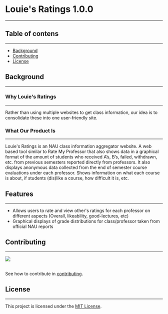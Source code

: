 # Louie's Ratings 1.0.0
---

## Table of contens
---
- [Background](#background)
- [Contributing](#contributing)
- [License](#license)

## Background
---
### Why Louie's Ratings
---
Rather than using multiple websites to get class information, our idea is to consolidate these into one user-friendly site.
### What Our Product Is
---
Louie's Ratings is an NAU class information aggregator website. A web based tool similar to Rate My Professor that also shows data in a graphical format of the amount of students who received A’s, B’s, failed, withdrawn, etc. from previous semesters reported directly from professors. It also displays anonymous data collected from the end of semester course evaluations under each professor. Shows information on what each course is about, if students (dis)like a course, how difficult it is, etc.

## Features
---
- Allows users to rate and view other's ratings for each professor on different aspects (Overall, likeability, good-lectures, etc)
- Graphical displays of grade distributions for class/professor taken from official NAU reports

## Contributing
---
<a href="https://github.com/jeffreyHoelzel/LouiesRatings/graphs/contributors">
  <img src="https://contrib.rocks/image?repo=jeffreyHoelzel/LouiesRatings" />
</a><br><br>

See how to contribute in [contributing](./CONTRIBUTING.MD).

## License
---
This project is licensed under the [MIT License](./LICENSE).

